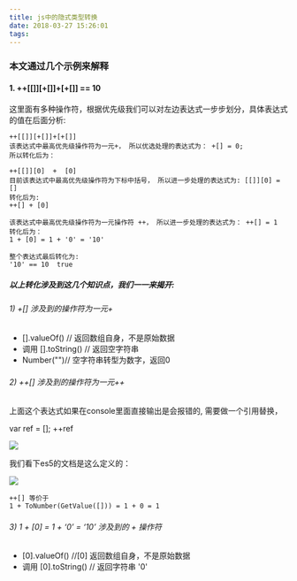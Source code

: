 ```yaml
---
title: js中的隐式类型转换
date: 2018-03-27 15:26:01
tags:
---
```


### 本文通过几个示例来解释

#### 1. ++[[]][+[]]+[+[]] == 10
  这里面有多种操作符，根据优先级我们可以对左边表达式一步步划分，具体表达式的值在后面分析:
	
	++[[]][+[]]+[+[]]
	该表达式中最高优先级操作符为一元+， 所以优选处理的表达式为： +[] = 0;
	所以转化后为：
	
	++[[]][0]  +  [0]
	目前该表达式中最高优先级操作符为下标中括号， 所以进一步处理的表达式为: [[]][0] = []
	转化后为:
	++[] + [0]
	
	该表达式中最高优先级操作符为一元操作符 ++， 所以进一步处理的表达式为： ++[] = 1
	转化后为：
    1 + [0] = 1 + '0' = '10'
<!-- more -->	
	整个表达式最后转化为:
	'10' == 10  true
	
##### 以上转化涉及到这几个知识点，我们一一来揭开:

###### 1) +[] 涉及到的操作符为一元+
+ [].valueOf() // 返回数组自身，不是原始数据
+ 调用 [].toString() // 返回空字符串
+ Number("")// 空字符串转型为数字，返回0

###### 2) ++[] 涉及到的操作符为一元++
   上面这个表达式如果在console里面直接输出是会报错的, 需要做一个引用替换，

   var ref = [];
   ++ref
   
![](/images/2.1.jpg)

我们看下es5的文档是这么定义的：

   ![](/images/2.2.jpg)
   
	++[] 等价于
	1 + ToNumber(GetValue([])) = 1 + 0 = 1

###### 3) 1 + [0] = 1 + ‘0’ = ‘10’ 涉及到的 + 操作符
+ [0].valueOf() //[0] 返回数组自身，不是原始数据
+ 调用 [0].toString() // 返回字符串 '0'
	
